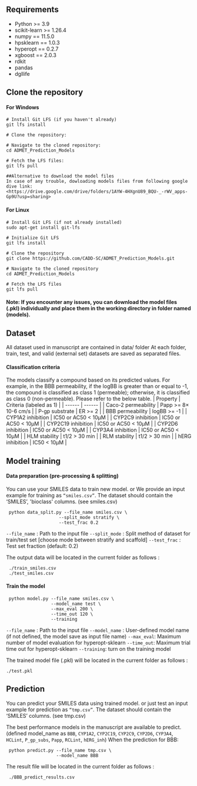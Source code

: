 ## Requirements
 * Python >= 3.9
 * scikit-learn >= 1.26.4
 * numpy == 11.5.0
 * hpsklearn == 1.0.3
 * hyperopt == 0.2.7
 * xgboost == 2.0.3
 * rdkit
 * pandas
 * dgllife

## Clone the repository
#### For Windows
```
# Install Git LFS (if you haven't already)
git lfs install

# Clone the repository:

# Navigate to the cloned repository:
cd ADMET_Prediction_Models

# Fetch the LFS files:
git lfs pull

##Alternative to download the model files
In case of any trouble, dowloading models files from following google dive link:
<https://drive.google.com/drive/folders/1AYW-4HXgnU89_BQU-_-rWV_apps-Gp9U?usp=sharing>
```
#### For Linux
```
# Install Git LFS (if not already installed)
sudo apt-get install git-lfs

# Initialize Git LFS
git lfs install

# Clone the repository
git clone https://github.com/CADD-SC/ADMET_Prediction_Models.git

# Navigate to the cloned repository
cd ADMET_Prediction_Models

# Fetch the LFS files
git lfs pull
```
#### Note: If you encounter any issues, you can download the model files (.pkl) individually and place them in the working directory in folder named (models). 
## Dataset
 All dataset used in manuscript are contained in data/ folder
 At each folder, train, test, and valid (external set) datasets are saved as separated files.
#### Classification criteria
 The models classify a compound based on its predicted values. For example, in the BBB permeability, if the logBB is greater than or equal to -1, the compound is classified as class 1 (permeable); otherwise, it is classified as class 0 (non-permeable). Please refer to the below table.
| Property | Criteria (labeled as 1) |
| ------ | ------ |
| Caco-2 permeability | Papp >= 8× 10-6 cm/s |
| P-gp substrate | ER >= 2 |
| BBB permeability | logBB >= -1 |
| CYP1A2 inhibition | IC50 or AC50 < 10µM |
| CYP2C9 inhibition | IC50 or AC50 < 10µM |
| CYP2C19 inhibition | IC50 or AC50 < 10µM |
| CYP2D6 inhibition | IC50 or AC50 < 10µM |
| CYP3A4 inhibition | IC50 or AC50 < 10µM |
| HLM stability | t1/2 > 30 min |
| RLM stability | t1/2 > 30 min |
| hERG inhibition | IC50 < 10µM  |

## Model training
#### Data preparation (pre-processing & splitting)
 You can use your SMILES data to train new model.
 or We provide an input example for training as `“smiles.csv”`.
 The dataset should contain the ‘SMILES’, 'bioclass' columns. (see smiles.csv)
```
 python data_split.py --file_name smiles.csv \
                    --split_mode stratify \
                    --test_frac 0.2
```
 `--file_name` : Path to the input file
 `--split_mode` : Split method of dataset for train/test set [choose mode between stratify and scaffold]
 `--test_frac` : Test set fraction (default: 0.2)

 The output data will be located in the current folder as follows :
```
 ./train_smiles.csv
 ./test_smiles.csv
```

#### Train the model
```
 python model.py --file_name smiles.csv \
                 --model_name test \
                 --max_eval 200 \
                 --time_out 120 \
                 --training
```
`--file_name` : Path to the input file
`--model_name` : User-defined model name (if not defined, the model save as input file name)
`--max_eval`: Maximum number of model evaluation for hyperopt-sklearn
`--time_out`: Maximum trial time out for hyperopt-sklearn
`--training`: turn on the training model

 The trained model file (.pkl) will be located in the current folder as follows :
```
./test.pkl
```

## Prediction
 You can predict your SMILES data using trained model.
 or just test an input example for prediction as `“tmp.csv”`.
 The dataset should contain the ‘SMILES’ columns. (see tmp.csv)
 
 The best performance models in the manuscript are available to predict.
 (defined model_name as `BBB`, `CYP1A2`, `CYP2C19`, `CYP2C9`, `CYP2D6`, `CYP3A4`, `HCLint`, `P_gp_subs`, `Papp`, `RCLint`, `hERG_inh`)
 When the prediction for BBB:
```
 python predict.py --file_name tmp.csv \
                   --model_name BBB
```

 The result file will be located in the current folder as follows :
```
 ./BBB_predict_results.csv
```
